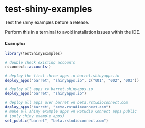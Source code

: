 # test-shiny-examples


Test the shiny examples before a release.

Perform this in a terminal to avoid installation issues within the IDE.

#### Examples

```r
library(testShinyExamples)

# double check existing accounts
rsconnect::accounts()

# deploy the first three apps to barret.shinyapps.io
deploy_apps("barret", "shinyapps.io", c("001", "002", "003"))

# deploy all apps to barret.shinyapps.io
deploy_apps("barret", "shinyapps.io")

# deploy all apps user barret on beta.rstudioconnect.com
deploy_apps("barret", "beta.rstudioconnect.com")
# make all shiny example apps on RStudio Connect apps public
# (only shiny example apps)
set_public("barret", "beta.rstudioconnect.com")
```
